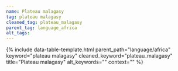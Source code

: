 ```yaml
---
name: Plateau malagasy
tag: plateau malagasy
cleaned_tag: plateau_malagasy
parent_tag: language_africa
alt_tags: 
---
```


{% include data-table-template.html 
  parent_path="language/africa" 
  keyword="plateau malagasy" 
  cleaned_keyword="plateau_malagasy" 
  title="Plateau malagasy"
  alt_keywords=""
  context=""
%}

